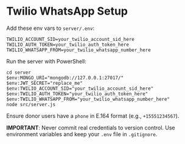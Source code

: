 # Twilio WhatsApp Setup

Add these env vars to `server/.env`:

```
TWILIO_ACCOUNT_SID=your_twilio_account_sid_here
TWILIO_AUTH_TOKEN=your_twilio_auth_token_here
TWILIO_WHATSAPP_FROM=your_twilio_whatsapp_number_here
```

Run the server with PowerShell:

```
cd server
$env:MONGO_URI="mongodb://127.0.0.1:27017/"
$env:JWT_SECRET="replace_me"
$env:TWILIO_ACCOUNT_SID="your_twilio_account_sid_here"
$env:TWILIO_AUTH_TOKEN="your_twilio_auth_token_here"
$env:TWILIO_WHATSAPP_FROM="your_twilio_whatsapp_number_here"
node src/server.js
```

Ensure donor users have a `phone` in E.164 format (e.g., `+15551234567`).

**IMPORTANT**: Never commit real credentials to version control. Use environment variables and keep your `.env` file in `.gitignore`.



